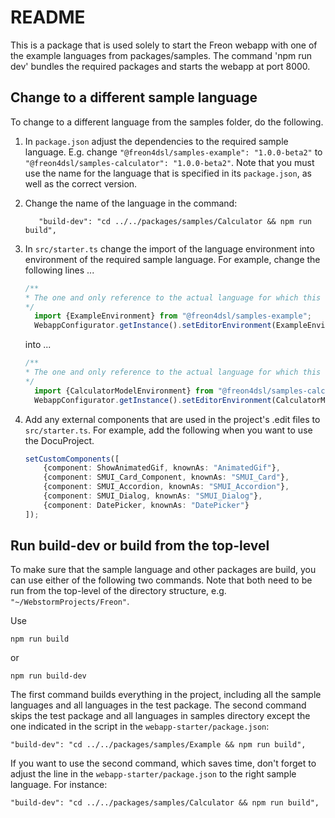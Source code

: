 # README
This is a package that is used solely to start the Freon webapp with one of the example languages 
from packages/samples. The command 'npm run dev' bundles the required packages and starts the webapp at port 8000.

## Change to a different sample language
To change to a different language from the samples folder, do the following.

1. In `package.json` adjust the dependencies to the required sample language. 
E.g. change `"@freon4dsl/samples-example": "1.0.0-beta2"` to `"@freon4dsl/samples-calculator": "1.0.0-beta2"`. Note that 
you must use the name for the language that is specified in its `package.json`, as well as the correct version.

2. Change the name of the language in the command: 
    ````
       "build-dev": "cd ../../packages/samples/Calculator && npm run build",
    
    ````
3. In `src/starter.ts` change the import of the language environment into environment of the required sample 
language. For example, change the following lines ...
    ```typescript
    /**
    * The one and only reference to the actual language for which this editor runs
    */
      import {ExampleEnvironment} from "@freon4dsl/samples-example";
      WebappConfigurator.getInstance().setEditorEnvironment(ExampleEnvironment.getInstance());
    ```
    
    into ...
    
    ```typescript
    /**
    * The one and only reference to the actual language for which this editor runs
    */
      import {CalculatorModelEnvironment} from "@freon4dsl/samples-calculator";
      WebappConfigurator.getInstance().setEditorEnvironment(CalculatorModelEnvironment.getInstance());
    ```
4. Add any external components that are used in the project's .edit files to `src/starter.ts`. For example, 
add the following when you want to use the DocuProject.

    ```typescript
    setCustomComponents([
        {component: ShowAnimatedGif, knownAs: "AnimatedGif"},
        {component: SMUI_Card_Component, knownAs: "SMUI_Card"},
        {component: SMUI_Accordion, knownAs: "SMUI_Accordion"},
        {component: SMUI_Dialog, knownAs: "SMUI_Dialog"},
        {component: DatePicker, knownAs: "DatePicker"}
    ]);
    ```

## Run build-dev or build from the top-level 
To make sure that the sample language and other packages are build, you can use either of the following 
two commands. Note that both need to be run from the top-level of the directory structure, e.g. 
`"~/WebstormProjects/Freon"`.

Use

```
npm run build
```
or 
```
npm run build-dev
```

The first command builds everything in the project, including all the sample languages and all languages in the test package. 
The second command skips the test package and all languages in samples directory except the one indicated in the script
in the `webapp-starter/package.json`:
```
"build-dev": "cd ../../packages/samples/Example && npm run build",
```
If you want to use the second command, which saves time, don't forget to adjust the line in the 
`webapp-starter/package.json` to the right sample language. For instance:
```
"build-dev": "cd ../../packages/samples/Calculator && npm run build",
```

